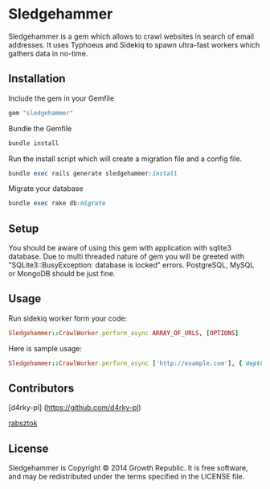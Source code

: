 # Sledgehammer

Sledgehammer is a gem which allows to crawl websites in search of email addresses.
It uses Typhoeus and Sidekiq to spawn ultra-fast workers which gathers data in no-time.

## Installation

Include the gem in your Gemfile

```ruby
gem "sledgehammer"
```

Bundle the Gemfile

```ruby
bundle install
```

Run the install script which will create a migration file and a config file.

```ruby
bundle exec rails generate sledgehammer:install
```

Migrate your database

```ruby
bundle exec rake db:migrate
```

## Setup

You should be aware of using this gem with application with sqlite3 database.
Due to multi threaded nature of gem you will be greeted with "SQLite3::BusyException: database is locked" errors.
PostgreSQL, MySQL or MongoDB should be just fine.

## Usage

Run sidekiq worker form your code:


```ruby
Sledgehammer::CrawlWorker.perform_async ARRAY_OF_URLS, [OPTIONS]
```

Here is sample usage:

```ruby
Sledgehammer::CrawlWorker.perform_async ['http://example.com'], { depth_limit: 3 }
```

## Contributors

[d4rky-pl] (https://github.com/d4rky-pl)

[rabsztok](https://github.com/rabsztok)

## License

Sledgehammer is Copyright © 2014 Growth Republic. It is free software, and may be redistributed under the terms specified in the LICENSE file.
